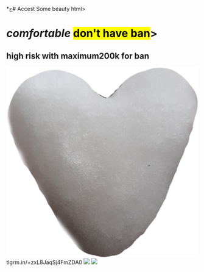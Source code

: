 *ج# Accest
Some beauty
html>
<head>
<meta charset="utf–8">
<title>Fc 24 <br>ul &nbs; coin </title>
</head>
<body>
<h1><i>comfortable</i> <mark>don't have ban</mark>></h1>
<h2>high risk with <b>maximum200k for ban</b></h2>
 <img src="/Picsart_24-08-22_22-34-52-064.png">
  
<href>
tlgrm.in/+zxL8JaqSj4FmZDA0

</href>
<img src="images/Picsart_24-08-22_22-34-52-064.png">


<img src="images/Picsart_24-08-22_22-34-52-064.png">


